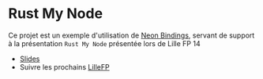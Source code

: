 # Rust My Node

Ce projet est un exemple d'utilisation de [Neon Bindings](https://neon-bindings.com/), servant de support à la présentation `Rust My Node` présentée lors de Lille FP 14

- [Slides](https://fr.slideshare.net/ThomasHaessle/rust-my-node)
- Suivre les prochains [LilleFP](https://www.meetup.com/fr-FR/Lille-FP/)
